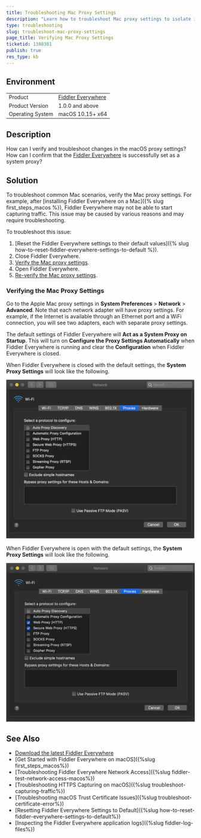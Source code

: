 ```yaml
---
title: Troubleshooting Mac Proxy Settings
description: "Learn how to troubleshoot Mac proxy settings to isolate issues related to starting up the Fiddler Everywhere web-debugging proxy client."
type: troubleshooting
slug: troubleshoot-mac-proxy-settings
page_title: Verifying Mac Proxy Settings
ticketid: 1388381
publish: true
res_type: kb
---
```


## Environment

|   |   |
|---|---|
| Product   | [Fiddler Everywhere](https://www.telerik.com/fiddler/fiddler-everywhere) |
| Product Version |  1.0.0 and above  |
| Operating System| macOS 10.15+ x64 |

## Description

How can I verify and troubleshoot changes in the macOS proxy settings? How can I confirm that the [Fiddler Everywhere](https://www.telerik.com/fiddler/fiddler-everywhere) is successfully set as a system proxy?

## Solution

To troubleshoot common Mac scenarios, verify the Mac proxy settings. For example, after [installing Fiddler Everywhere on a Mac]({% slug first_steps_macos %}), Fiddler Everywhere may not be able to start capturing traffic. This issue may be caused by various reasons and may require troubleshooting.

To troubleshoot this issue:

1. [Reset the Fiddler Everywhere settings to their default values]({% slug how-to-reset-fiddler-everywhere-settings-to-default %}).
1. Close Fiddler Everywhere.
1. [Verify the Mac proxy settings](#verifying-the-mac-proxy-settings).
1. Open Fiddler Everywhere.
1. [Re-verify the Mac proxy settings](#verifying-the-mac-proxy-settings).

### Verifying the Mac Proxy Settings

Go to the Apple Mac proxy settings in **System Preferences** > **Network** > **Advanced**. Note that each network adapter will have proxy settings. For example, if the Internet is available through an Ethernet port and a WiFi connection, you will see two adapters, each with separate proxy settings.

The default settings of Fiddler Everywhere will **Act as a System Proxy on Startup**. This will turn on **Configure the Proxy Settings Automatically** when Fiddler Everywhere is running and clear the **Configuration** when Fiddler Everywhere is closed.

When Fiddler Everywhere is closed with the default settings, the **System Proxy Settings** will look like the following.

![mac proxy settings no proxy](../images/kb/mac-proxy-settings/mac-proxy-settings-no-proxy.png)

When Fiddler Everywhere is open with the default settings, the **System Proxy Settings** will look like the following.

![mac proxy settings with proxy](../images/kb/mac-proxy-settings/mac-proxy-settings-proxy-on.png)

## See Also

* [Download the latest Fiddler Everywhere](https://www.telerik.com/download/fiddler-everywhere)
* [Get Started with Fiddler Everywhere on macOS]({%slug first_steps_macos%})
* [Troubleshooting Fiddler Everywhere Network Access]({%slug fiddler-test-network-access-macos%})
* [Troubleshooting HTTPS Capturing on macOS]({%slug troubleshoot-capturing-traffic%})
* [Troubleshooting macOS Trust Certificate Issues]({%slug troubleshoot-certificate-error%})
* [Resetting Fiddler Everywhere Settings to Default]({%slug how-to-reset-fiddler-everywhere-settings-to-default%})
* [Inspecting the Fiddler Everywhere application logs]({%slug fiddler-log-files%})
